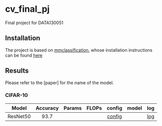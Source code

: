 # cv_final_pj
Final project for DATA130051

## Installation
The project is based on [mmclassification](https://github.com/open-mmlab/mmclassification), whose installation instructions can be found [here](https://github.com/open-mmlab/mmclassification/blob/master/docs/install.md)

## Results
Please refer to the [paper] for the name of the model.

### CIFAR-10
| Model |  Accuracy | Params | FLOPs | config | model | log |
| :---: | :-------: | :----: | :---: | :----: | :---: | :-: |
| ResNet50 | 93.7   |        |       | [config](./configs/custom/resnet50_cifar10.py) |  | [log](./log/log_resnet50_cifar10.json)

